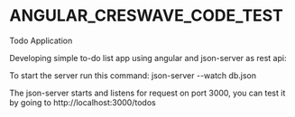 # ANGULAR_CRESWAVE_CODE_TEST
 Todo Application

 Developing simple to-do list app using angular and json-server as rest api:

To start the server run this command: json-server --watch db.json

The json-server starts and listens for request on port 3000, you can test it by going to http://localhost:3000/todos

